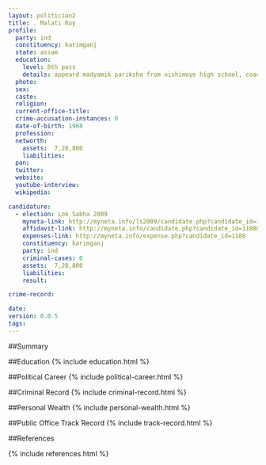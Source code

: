 ```yaml
---
layout: politician2
title: . Malati Roy
profile: 
  party: ind
  constituency: karimganj
  state: assam
  education: 
    level: 8th pass
    details: appeard madyamik pariksha from nishimoye high school, coachbehar,west bengal in the year 1991
  photo: 
  sex: 
  caste: 
  religion: 
  current-office-title: 
  crime-accusation-instances: 0
  date-of-birth: 1968
  profession: 
  networth: 
    assets:  7,28,800
    liabilities: 
  pan: 
  twitter: 
  website: 
  youtube-interview: 
  wikipedia: 

candidature: 
  - election: Lok Sabha 2009
    myneta-link: http://myneta.info/ls2009/candidate.php?candidate_id=1188
    affidavit-link: http://myneta.info/candidate.php?candidate_id=1188&scan=original
    expenses-link: http://myneta.info/expense.php?candidate_id=1188
    constituency: karimganj 
    party: ind
    criminal-cases: 0
    assets:  7,28,800
    liabilities: 
    result:  

crime-record: 

date: 
version: 0.0.5
tags: 
---
```

##Summary


##Education
{% include education.html %}


##Political Career
{% include political-career.html %}


##Criminal Record
{% include criminal-record.html %}


##Personal Wealth
{% include personal-wealth.html %}


##Public Office Track Record
{% include track-record.html %}


##References


{% include references.html %}